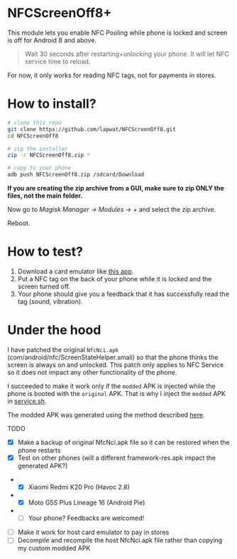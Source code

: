 # NFCScreenOff8+

This module lets you enable NFC Pooling while phone is locked and screen is off for Android 8 and above.

> Wait 30 seconds after restarting+unlocking your phone. It will let NFC service time to reload.

For now, it only works for reading NFC tags, not for payments in stores.

# How to install?

```sh
# clone this repo
git clone https://github.com/lapwat/NFCScreenOff8.git
cd NFCScreenOff8

# zip the installer
zip -r NFCScreenOff8.zip *

# copy to your phone
adb push NFCScreenOff8.zip /sdcard/Download
```

**If you are creating the zip archive from a GUI, make sure to zip ONLY the files, not the main folder.**

Now go to _Magisk Manager -> Modules -> +_ and select the zip archive.

Reboot.

# How to test?

1. Download a card emulator like [this app](https://play.google.com/store/apps/details?id=com.yuanwofei.cardemulator.pro).
1. Put a NFC tag on the back of your phone while it is locked and the screen turned off.
1. Your phone should give you a feedback that it has successfully read the tag (sound, vibration).

# Under the hood

I have patched the original `NfcNci.apk` (com/android/nfc/ScreenStateHelper.smali) so that the phone thinks the screen is always on and unlocked. This patch only applies to NFC Service so it does not impact any other functionality of the phone.

I succeeded to make it work only if the `modded` APK is injected while the phone is booted with the `original` APK. That is why I inject the `modded` APK in [service.sh](service.sh).

The modded APK was generated using the method described [here](https://github.com/lapwat/NfcScreenOffPie).

 TODO
- [x] Make a backup of original NfcNci.apk file so it can be restored when the phone restarts
- [x] Test on other phones (will a different framework-res.apk impact the generated APK?)
-  - [x] Xiaomi Redmi K20 Pro (Havoc 2.8)
-  - [x] Moto G5S Plus Lineage 16 (Android Pie)
-  - [ ] Your phone? Feedbacks are welcomed!
- [ ] Make it work for host card emulator to pay in stores
- [ ] Decompile and recompile the host NfcNci.apk file rather than copying my custom modded APK

